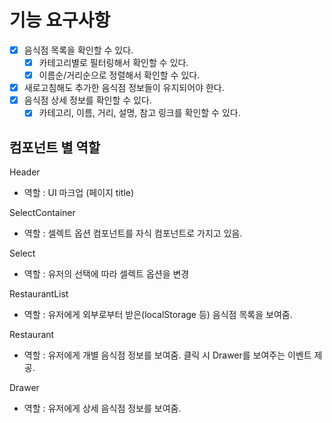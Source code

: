 # 기능 요구사항
- [x] 음식점 목록을 확인할 수 있다.
  - [x] 카테고리별로 필터링해서 확인할 수 있다.
  - [x] 이름순/거리순으로 정렬해서 확인할 수 있다.
- [x] 새로고침해도 추가한 음식점 정보들이 유지되어야 한다.
- [x] 음식점 상세 정보를 확인할 수 있다.
  - [x] 카테고리, 이름, 거리, 설명, 참고 링크를 확인할 수 있다.

## 컴포넌트 별 역할
Header
- 역할 : UI 마크업 (페이지 title)
  
SelectContainer
- 역할 : 셀렉트 옵션 컴포넌트를 자식 컴포넌트로 가지고 있음.
  
Select
- 역할 : 유저의 선택에 따라 셀렉트 옵션을 변경

RestaurantList
- 역할 : 유저에게 외부로부터 받은(localStorage 등) 음식점 목록을 보여줌.

Restaurant
- 역할 : 유저에게 개별 음식점 정보를 보여줌. 클릭 시 Drawer를 보여주는 이벤트 제공.

Drawer
- 역할 : 유저에게 상세 음식점 정보를 보여줌.
